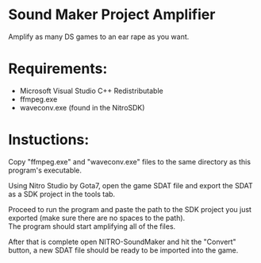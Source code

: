 # Sound Maker Project Amplifier
Amplify as many DS games to an ear rape as you want.

# Requirements:
 - Microsoft Visual Studio C++ Redistributable
 - ffmpeg.exe
 - waveconv.exe (found in the NitroSDK)

# Instuctions:
Copy "ffmpeg.exe" and "waveconv.exe" files to the same directory as this program's executable.

Using Nitro Studio by Gota7, open the game SDAT file and export the SDAT as a SDK project in the tools tab.

Proceed to run the program and paste the path to the SDK project you just exported (make sure there are no spaces to the path).\
The program should start amplifying all of the files.

After that is complete open NITRO-SoundMaker and hit the "Convert" button, a new SDAT file should be ready to be imported into the game.
